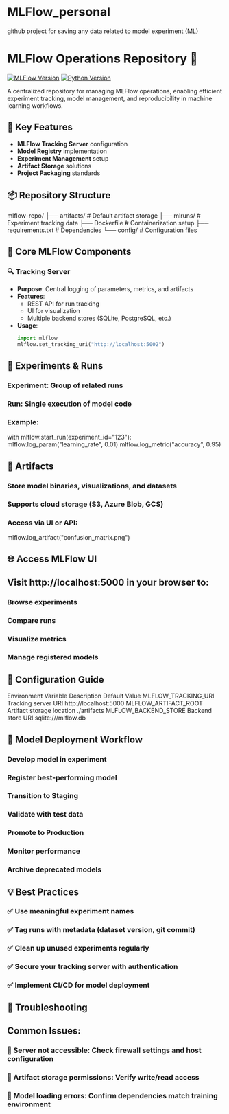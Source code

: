 # MLFlow_personal
github project for saving any data related to model experiment (ML)

# MLFlow Operations Repository 🚀

[![MLFlow Version](https://img.shields.io/badge/MLFlow-2.13.1-blue)](https://mlflow.org/)
[![Python Version](https://img.shields.io/badge/Python-3.8%2B-brightgreen)](https://python.org)

A centralized repository for managing MLFlow operations, enabling efficient experiment tracking, model management, and reproducibility in machine learning workflows.

## 🌟 Key Features
- **MLFlow Tracking Server** configuration
- **Model Registry** implementation
- **Experiment Management** setup
- **Artifact Storage** solutions
- **Project Packaging** standards

## 📦 Repository Structure

mlflow-repo/
├── artifacts/ # Default artifact storage
├── mlruns/ # Experiment tracking data
├── Dockerfile # Containerization setup
├── requirements.txt # Dependencies
└── config/ # Configuration files


## 🧠 Core MLFlow Components

### 🔍 Tracking Server
- **Purpose**: Central logging of parameters, metrics, and artifacts
- **Features**:
  - REST API for run tracking
  - UI for visualization
  - Multiple backend stores (SQLite, PostgreSQL, etc.)
- **Usage**:
  ```python
  import mlflow
  mlflow.set_tracking_uri("http://localhost:5002")

## 🧪 Experiments & Runs
### Experiment: Group of related runs

### Run: Single execution of model code

### Example:

with mlflow.start_run(experiment_id="123"):
    mlflow.log_param("learning_rate", 0.01)
    mlflow.log_metric("accuracy", 0.95)

## 📁 Artifacts

### Store model binaries, visualizations, and datasets

### Supports cloud storage (S3, Azure Blob, GCS)

### Access via UI or API:

mlflow.log_artifact("confusion_matrix.png")

## 🌐 Access MLFlow UI
## Visit http://localhost:5000 in your browser to:

### Browse experiments

### Compare runs

### Visualize metrics

### Manage registered models

## 🔧 Configuration Guide
Environment Variable Description Default Value
MLFLOW_TRACKING_URI Tracking server URI	http://localhost:5000
MLFLOW_ARTIFACT_ROOT Artifact storage location	./artifacts
MLFLOW_BACKEND_STORE Backend store URI	sqlite:///mlflow.db

## 🤖 Model Deployment Workflow
### Develop model in experiment

### Register best-performing model

### Transition to Staging

### Validate with test data

### Promote to Production

### Monitor performance

### Archive deprecated models

## 💡 Best Practices
### ✅ Use meaningful experiment names

### ✅ Tag runs with metadata (dataset version, git commit)

### ✅ Clean up unused experiments regularly

### ✅ Secure your tracking server with authentication

### ✅ Implement CI/CD for model deployment

## 🚨 Troubleshooting
## Common Issues:

### 🔄 Server not accessible: Check firewall settings and host configuration

### 📁 Artifact storage permissions: Verify write/read access

### 🧠 Model loading errors: Confirm dependencies match training environment